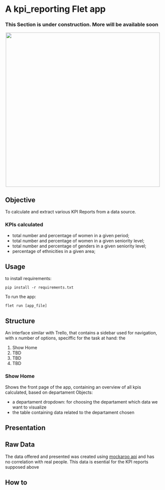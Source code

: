 # A kpi_reporting Flet app

### This Section is under construction. More will be available soon

<div id="header" align="center">
  <img src="https://i.giphy.com/media/v1.Y2lkPTc5MGI3NjExbHR1N25kZGp6ZWN1ajVoM243eGJ6emNlNnVjOWgycTEycHIyM25rYiZlcD12MV9pbnRlcm5hbF9naWZfYnlfaWQmY3Q9Zw/fVeAI9dyD5ssIFyOyM/giphy.gif" width="500"/>
</div>

## Objective
To calculate and extract various KPI Reports from a data source. 

### KPIs calculated
- total number and percentage of women in a given period;
- total number and percentage of women in a given seniority level;
- total number and percentage of genders in a given seniority level;
- percentage of ethnicities in a given area;

## Usage
to install requirements:
```
pip install -r requirements.txt
```
To run the app:

```
flet run [app_file]
```

## Structure
An interface similar with Trello, that contains a sidebar used for navigation, with x number of options, speciffic for the task at hand: the
1. Show Home
2. TBD
3. TBD
4. TBD

### Show Home
Shows the front page of the app, containing an overview  of all kpis calculated, based on departament
Objects: 
- a departament dropdown: for choosing the departament which data we want to visualize
- the table containing data related to the departament chosen

## Presentation

## Raw Data
The data offered and presented was created using [mockaroo api](https://mockaroo.com/) and has no correlation with real people. This data is esential for the KPI reports supposed above

## How to

